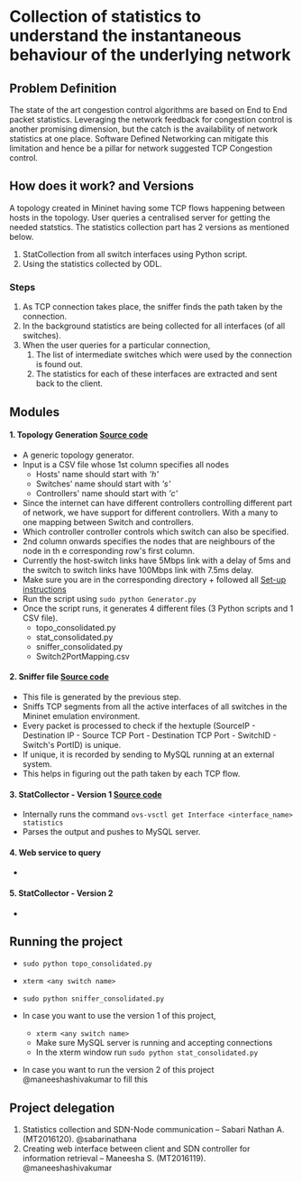 # Collection of statistics to understand the instantaneous behaviour of the underlying network 

## Problem Definition
The state of the art congestion control algorithms are based on End to End packet statistics. Leveraging the network feedback for congestion control is another promising dimension, but the catch is the availability of network statistics at one place. Software Defined Networking can mitigate
this limitation and hence be a pillar for network suggested TCP Congestion control.

## How does it work? and Versions
A topology created in Mininet having some TCP flows happening between hosts in the topology. User queries a centralised server for getting the needed statstics.
The statistics collection part has 2 versions as mentioned below.

1. StatCollection from all switch interfaces using Python script.
2. Using the statistics collected by ODL. 

### Steps
1. As TCP connection takes place, the sniffer finds the path taken by the connection.
2. In the background statistics are being collected for all interfaces (of all switches).
3. When the user queries for a particular connection,
    1. The list of intermediate switches which were used by the connection is found out.
    2. The statistics for each of these interfaces are extracted and sent back to the client.


## Modules
#### 1. Topology Generation [Source code](https://gitlab.com/IIITB_SDN_2017/MT2016119_MT2016120_StatCollection/blob/master/src/MT2016120_Sabari_Nathan/Generator.py)
* A generic topology generator. 
* Input is a CSV file whose 1st column specifies all nodes
    * Hosts' name should start with _'h'_
    * Switches' name should start with _'s'_
    * Controllers' name should start with _'c'_
* Since the internet can have different controllers controlling different part of network, we have support for different controllers. With a many to one mapping between Switch and controllers.
* Which controller controller controls which switch can also be specified.
* 2nd column onwards specifies the nodes that are neighbours of the node in th e corresponding row's first column.
* Currently the host-switch links have 5Mbps link with a delay of 5ms and the switch to switch links have 100Mbps link with 7.5ms delay.
* Make sure you are in the corresponding directory + followed all [Set-up instructions](https://gitlab.com/IIITB_SDN_2017/MT2016119_MT2016120_StatCollection/blob/master/src/MT2016120_Sabari_Nathan/Setup%20instructions.md)
* Run the script using `sudo python Generator.py`
* Once the script runs, it generates 4 different files  (3 Python scripts and 1 CSV file).
    * topo_consolidated.py
    * stat_consolidated.py
    * sniffer_consolidated.py
    * Switch2PortMapping.csv

#### 2. Sniffer file [Source code](https://gitlab.com/IIITB_SDN_2017/MT2016119_MT2016120_StatCollection/blob/master/src/MT2016120_Sabari_Nathan/snif.py)
* This file is generated by the previous step. 
* Sniffs TCP segments from all the active interfaces of all switches in the Mininet emulation environment.
* Every packet is processed to check if the hextuple (SourceIP - Destination IP - Source TCP Port - Destination TCP Port - SwitchID - Switch's PortID) is unique.
* If unique, it is recorded by sending to MySQL running at an external system. 
* This helps in figuring out the path taken by each TCP flow. 

#### 3. StatCollector - Version 1 [Source code](https://gitlab.com/IIITB_SDN_2017/MT2016119_MT2016120_StatCollection/blob/master/src/MT2016120_Sabari_Nathan/stat_collector.py)
* Internally runs the command `ovs-vsctl get Interface <interface_name> statistics`
* Parses the output and pushes to MySQL server.

#### 4. Web service to query 
*

#### 5. StatCollector - Version 2
*

## Running the project
* `sudo python topo_consolidated.py`
* `xterm <any switch name>`
* `sudo python sniffer_consolidated.py`
* In case you want to use the version 1 of this project, 
    * `xterm <any switch name>`
    * Make sure MySQL server is running and accepting connections
    * In the xterm window run `sudo python stat_consolidated.py`

* In case you want to run the version 2 of this project @maneeshashivakumar to fill this


## Project delegation
1. Statistics collection and SDN-Node communication – Sabari Nathan A. (MT2016120). @sabarinathana
2. Creating web interface between client and SDN controller for information retrieval – Maneesha S. (MT2016119). @maneeshashivakumar